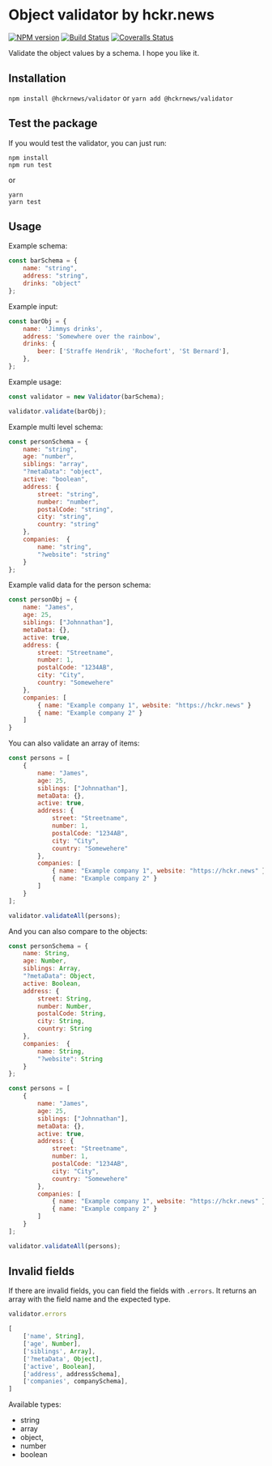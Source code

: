 # Object validator by hckr.news

[![NPM version][npm-image]][npm-url] [![Build Status][travis-image]][travis-url] [![Coveralls Status][coveralls-image]][coveralls-url]

Validate the object values by a schema.
I hope you like it.

## Installation

`npm install @hckrnews/validator`
or
`yarn add @hckrnews/validator`

## Test the package

If you would test the validator, you can just run:

```
npm install
npm run test
```
or
```
yarn
yarn test
```

## Usage

Example schema:
```javascript
const barSchema = {
    name: "string",
    address: "string",
    drinks: "object"
};
```

Example input:
```javascript
const barObj = {
    name: 'Jimmys drinks',
    address: 'Somewhere over the rainbow',
    drinks: {
        beer: ['Straffe Hendrik', 'Rochefort', 'St Bernard'],
    },
};
```

Example usage:
```javascript
const validator = new Validator(barSchema);

validator.validate(barObj);
```

Example multi level schema:
```javascript
const personSchema = {
    name: "string",
    age: "number",
    siblings: "array",
    "?metaData": "object",
    active: "boolean",
    address: {
        street: "string",
        number: "number",
        postalCode: "string",
        city: "string",
        country: "string"
    },
    companies:  {
        name: "string",
        "?website": "string"
    }
};
```

Example valid data for the person schema:
```javascript
const personObj = {
    name: "James",
    age: 25,
    siblings: ["Johnnathan"],
    metaData: {},
    active: true,
    address: {
        street: "Streetname",
        number: 1,
        postalCode: "1234AB",
        city: "City",
        country: "Somewehere"
    },
    companies: [
        { name: "Example company 1", website: "https://hckr.news" }
        { name: "Example company 2" }
    ]
}
```

You can also validate an array of items:
```javascript
const persons = [
    {
        name: "James",
        age: 25,
        siblings: ["Johnnathan"],
        metaData: {},
        active: true,
        address: {
            street: "Streetname",
            number: 1,
            postalCode: "1234AB",
            city: "City",
            country: "Somewehere"
        },
        companies: [
            { name: "Example company 1", website: "https://hckr.news" }
            { name: "Example company 2" }
        ]
    }
];

validator.validateAll(persons);
```

And you can also compare to the objects:
```javascript
const personSchema = {
    name: String,
    age: Number,
    siblings: Array,
    "?metaData": Object,
    active: Boolean,
    address: {
        street: String,
        number: Number,
        postalCode: String,
        city: String,
        country: String
    },
    companies:  {
        name: String,
        "?website": String
    }
};

const persons = [
    {
        name: "James",
        age: 25,
        siblings: ["Johnnathan"],
        metaData: {},
        active: true,
        address: {
            street: "Streetname",
            number: 1,
            postalCode: "1234AB",
            city: "City",
            country: "Somewehere"
        },
        companies: [
            { name: "Example company 1", website: "https://hckr.news" }
            { name: "Example company 2" }
        ]
    }
];

validator.validateAll(persons);
```

## Invalid fields

If there are invalid fields, you can field the fields with `.errors`.
It returns an array with the field name and the expected type.

```javascript
validator.errors

[
    ['name', String],
    ['age', Number],
    ['siblings', Array],
    ['?metaData', Object],
    ['active', Boolean],
    ['address', addressSchema],
    ['companies', companySchema],
]
```

Available types:
* string
* array
* object,
* number
* boolean

[npm-url]: https://www.npmjs.com/package/@hckrnews/validator
[npm-image]: https://img.shields.io/npm/v/@hckrnews/validator.svg
[travis-url]: https://travis-ci.org/hckrnews/validator
[travis-image]: https://img.shields.io/travis/hckrnews/validator/master.svg
[coveralls-url]: https://coveralls.io/r/hckrnews/validator
[coveralls-image]: https://img.shields.io/coveralls/hckrnews/validator/master.svg
